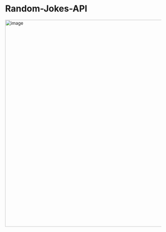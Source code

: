 # Random-Jokes-API

<img width="665" alt="image" src="https://github.com/rajputrr/Random-Jokes-API/assets/110460414/276925fb-18bb-4cc6-97eb-920d400605c7">
